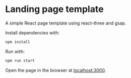 # Landing page template
A simple React page template using react-three and gsap.

Install dependencies with:

```bash
npm install
```

Run with:

```bash
npm run start
```

Open the page in the browser at [localhost:3000](http://localhost:3000).